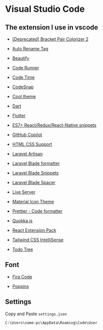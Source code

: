 # Visual Studio Code

## The extension I use in vscode

- [[Deprecated] Bracket Pair Colorizer 2](https://marketplace.visualstudio.com/items?itemName=CoenraadS.bracket-pair-colorizer-2)

- [Auto Rename Tag](https://marketplace.visualstudio.com/items?itemName=formulahendry.auto-rename-tag)

- [Beautify](https://marketplace.visualstudio.com/items?itemName=HookyQR.beautify)

- [Code Runner](https://marketplace.visualstudio.com/items?itemName=formulahendry.code-runner)

- [Code Time](https://marketplace.visualstudio.com/items?itemName=softwaredotcom.swdc-vscode)

- [CodeSnap](https://marketplace.visualstudio.com/items?itemName=adpyke.codesnap)

- [Cool theme](https://marketplace.visualstudio.com/items?itemName=DaniAprilyanto.cool-theme)

- [Dart](https://marketplace.visualstudio.com/items?itemName=Dart-Code.dart-code)

- [Flutter](https://marketplace.visualstudio.com/items?itemName=Dart-Code.flutter)

- [ES7+ React/Redux/React-Native snippets](https://marketplace.visualstudio.com/items?itemName=dsznajder.es7-react-js-snippets)

- [GitHub Copilot](https://marketplace.visualstudio.com/items?itemName=GitHub.copilot)

- [HTML CSS Support](https://marketplace.visualstudio.com/items?itemName=ecmel.vscode-html-css)

- [Laravel Artisan](https://marketplace.visualstudio.com/items?itemName=ryannaddy.laravel-artisan)

- [Laravel Blade formatter](https://marketplace.visualstudio.com/items?itemName=shufo.vscode-blade-formatter)

- [Laravel Blade Snippets](https://marketplace.visualstudio.com/items?itemName=onecentlin.laravel-blade)

- [Laravel Blade Spacer](https://marketplace.visualstudio.com/items?itemName=austenc.laravel-blade-spacer)

- [Live Server](https://marketplace.visualstudio.com/items?itemName=ritwickdey.LiveServer)

- [Material Icon Theme](https://marketplace.visualstudio.com/items?itemName=PKief.material-icon-theme)

- [Prettier - Code formatter](https://marketplace.visualstudio.com/items?itemName=esbenp.prettier-vscode)

- [Quokka.js](https://marketplace.visualstudio.com/items?itemName=WallabyJs.quokka-vscode)

- [React Extension Pack](https://marketplace.visualstudio.com/items?itemName=jawandarajbir.react-vscode-extension-pack)

- [Tailwind CSS IntelliSense](https://marketplace.visualstudio.com/items?itemName=bradlc.vscode-tailwindcss)

- [Todo Tree](https://marketplace.visualstudio.com/items?itemName=Gruntfuggly.todo-tree)

## Font

- [Fira Code](https://github.com/danisec/vscode/tree/main/font/fira-code)

- [Poppins](https://github.com/danisec/vscode/tree/main/font/poppins)

## Settings

Copy and Paste `settings.json`

```
C:\Users\name-pc\AppData\Roaming\Code\User
```
